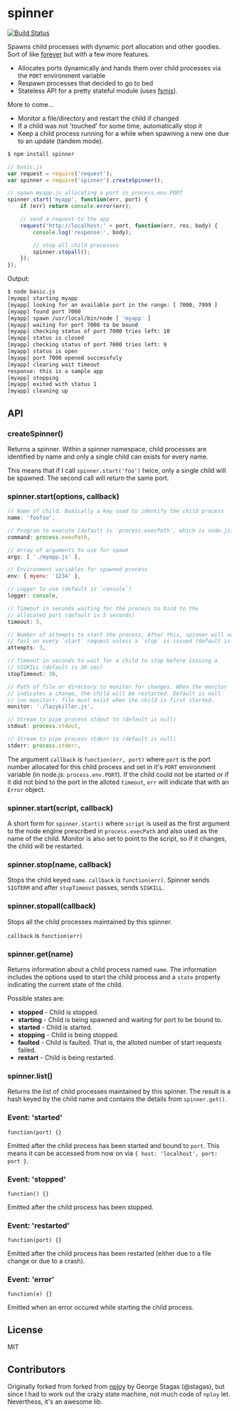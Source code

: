 # spinner #

[![Build Status](https://secure.travis-ci.org/anodejs/node-spinner.png)](http://travis-ci.org/anodejs/node-spinner)

Spawns child processes with dynamic port allocation and other goodies. Sort of like [forever](https://github.com/nodejitsu/forever) but with a few more features.
 
 * Allocates ports dynamically and hands them over child processes via the `PORT` 
   environment variable
 * Respawn processes that decided to go to bed
 * Stateless API for a pretty stateful module (uses [fsmjs](https://github.com/anodejs/node-fsmjs)).

More to come...

 * Monitor a file/directory and restart the child if changed
 * If a child was not 'touched' for some time, automatically stop it
 * Keep a child process running for a while when spawning a new one due 
   to an update (tandem mode).

```bash
$ npm install spinner
```

```js
// basic.js
var request = require('request');
var spinner = require('spinner').createSpinner();

// spawn myapp.js allocating a port in process.env.PORT
spinner.start('myapp', function(err, port) {
	if (err) return console.error(err);

	// send a request to the app
	request('http://localhost:' + port, function(err, res, body) {
		console.log('response:', body);

		// stop all child processes
		spinner.stopall();
	});
});
```

Output:

```bash
$ node basic.js 
[myapp] starting myapp
[myapp] looking for an available port in the range: [ 7000, 7999 ]
[myapp] found port 7000
[myapp] spawn /usr/local/bin/node [ 'myapp' ]
[myapp] waiting for port 7000 to be bound
[myapp] checking status of port 7000 tries left: 10
[myapp] status is closed
[myapp] checking status of port 7000 tries left: 9
[myapp] status is open
[myapp] port 7000 opened successfuly
[myapp] clearing wait timeout
response: this is a sample app
[myapp] stopping
[myapp] exited with status 1
[myapp] cleaning up
```

## API ##

### createSpinner() ##

Returns a spinner. Within a spinner namespace, child processes are identified by name and only 
a single child can exists for every name.

This means that if I call `spinner.start('foo')` twice, only a single child will be spawned. The second call will return the same port.

### spinner.start(options, callback) ###

```js
// Name of child. Basically a key used to identify the child process
name: 'foofoo',

// Program to execute (default is `process.execPath`, which is node.js)
command: process.execPath,

// Array of arguments to use for spawn
args: [ './myapp.js' ],

// Environment variables for spawned process
env: { myenv: '1234' },

// Logger to use (default is `console`)
logger: console,

// Timeout in seconds waiting for the process to bind to the
// allocated port (default is 5 seconds)
timeout: 5,

// Number of attempts to start the process. After this, spinner will not 
// fail on every `start` request unless a `stop` is issued (default is 3).
attempts: 3,

// Timeout in seconds to wait for a child to stop before issuing a 
// SIGKILL (default is 30 sec)
stopTimeout: 30,

// Path of file or directory to monitor for changes. When the monitor 
// indicates a change, the child will be restarted. Default is null 
// (no monitor). file must exist when the child is first started.
monitor: './lazykiller.js',

// Stream to pipe process stdout to (default is null)
stdout: process.stdout,

// Stream to pipe process stderr to (default is null)
stderr: process.stderr,
```

The argument `callback` is `function(err, port)` where `port` is the port number allocated for this child process and set in it's `PORT` environment variable (in node.js: `process.env.PORT`). If the child could not be started or if it did not bind to the port in the alloted `timeout`, `err` will indicate that with an `Error` object.

### spinner.start(script, callback) ###

A short form for `spinner.start()` where `script` is used as the first argument to the node engine prescribed in `process.execPath` and also used as the name of the child.
Monitor is also set to point to the script, so if it changes, the child will be 
restarted.

### spinner.stop(name, callback) ###

Stops the child keyed `name`. `callback` is `function(err)`.
Spinner sends `SIGTERM` and after `stopTimeout` passes, sends `SIGKILL`.

### spinner.stopall(callback) ###

Stops all the child processes maintained by this spinner.

`callback` is `function(err)`

### spinner.get(name) ###

Returns information about a child process named `name`. The information includes the options
used to start the child process and a `state` property indicating the current state of the
child.

Possible states are:

 * __stopped__ - Child is stopped.
 * __starting__ - Child is being spawned and waiting for port to be bound to.
 * __started__ - Child is started.
 * __stopping__ - Child is being stopped.
 * __faulted__ - Child is faulted. That is, the alloted number of start requests failed.
 * __restart__ - Child is being restarted.

### spinner.list() ###

Returns the list of child processes maintained by this spinner. The result is a hash
keyed by the child name and contains the details from `spinner.get()`.

### Event: 'started' ###

```function(port) {}```

Emitted after the child process has been started and bound to `port`. This means it can
be accessed from now on via ```{ host: 'localhost', port: port }```.

### Event: 'stopped' ###

```function() {}```

Emitted after the child process has been stopped.

### Event: 'restarted' ###

```function(port) {}```

Emitted after the child process has been restarted (either due to a file change or due
to a crash).

### Event: 'error' ###

```function(e) {}```

Emitted when an error occured while starting the child process.


## License ##

MIT

## Contributors ##

Originally forked from forked from [nploy](https://github.com/stagas/nploy) by George Stagas (@stagas), but since I had to work out the crazy state machine, not much code of `nploy` let. Neverthess, it's an awesome lib.